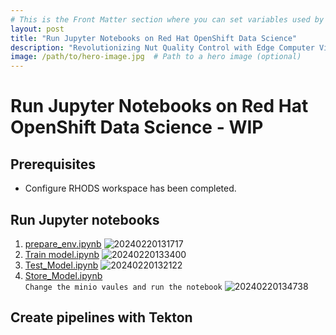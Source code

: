 ```yaml
---
# This is the Front Matter section where you can set variables used by Jekyll
layout: post
title: "Run Jupyter Notebooks on Red Hat OpenShift Data Science"
description: "Revolutionizing Nut Quality Control with Edge Computer Vision using YOLO V5 and Microshift"
image: /path/to/hero-image.jpg  # Path to a hero image (optional)
---
```


# Run Jupyter Notebooks on Red Hat OpenShift Data Science - WIP

## Prerequisites
* Configure RHODS workspace has been completed.

## Run Jupyter notebooks 
1. [prepare_env.ipynb](https://github.com/tosin2013/redhat-pins-ai-demo/blob/main/prepare_env.ipynb)
![20240220131717](https://i.imgur.com/NOrV7m2.png)
2. [Train model.ipynb](https://github.com/tosin2013/redhat-pins-ai-demo/blob/main/Train_Model.ipynb)
![20240220133400](https://i.imgur.com/HqpcRMR.png)
3. [Test_Model.ipynb](https://github.com/tosin2013/redhat-pins-ai-demo/blob/main/Test_Model.ipynb)
![20240220132122](https://i.imgur.com/1SIFfBg.png)
4. [Store_Model.ipynb](https://github.com/tosin2013/redhat-pins-ai-demo/blob/main/Store_Model.ipynb)  
`Change the minio vaules and run the notebook`
![20240220134738](https://i.imgur.com/sBiIxs2.png)

## Create pipelines with Tekton